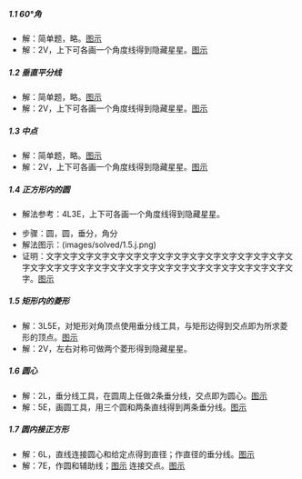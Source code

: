 ##### 1.1 60°角
- 解：简单题，略。[图示](images/solved/1.5.png)
- 解：2V，上下可各画一个角度线得到隐藏星星。[图示](images/solved/1.5.png)

##### 1.2 垂直平分线
- 解：简单题，略。[图示](images/solved/1.5.png)
- 解：2V，上下可各画一个角度线得到隐藏星星。[图示](images/solved/1.5.png)

##### 1.3 中点
- 解：简单题，略。[图示](images/solved/1.5.png)
- 解：2V，上下可各画一个角度线得到隐藏星星。[图示](images/solved/1.5.png)

##### 1.4 正方形内的圆
- 解法参考：4L3E，上下可各画一个角度线得到隐藏星星。  
+ 步骤：圆，圆，垂分，角分  
+ 解法图示：(images/solved/1.5.j.png)  
+ 证明：文字文字文字文字文字文字文字文字文字文字文字文字文字文字文字文字文字文字文字文字文字文字文字文字文字文字文字文字文字文字文字文字文字。[图示](images/solved/1.png)  

##### 1.5 矩形内的菱形
- 解：3L5E，对矩形对角顶点使用垂分线工具，与矩形边得到交点即为所求菱形的顶点。[图示](images/solved/1.5.png)
- 解：2V，左右对称可做两个菱形得到隐藏星星。

##### 1.6 圆心
- 解：2L，垂分线工具，在圆周上任做2条垂分线，交点即为圆心。[图示](images/solved/1.6.1.png)
- 解：5E，画圆工具，用三个圆和两条直线得到两条垂分线。[图示](images/solved/1.6.2.png)

##### 1.7 圆内接正方形
- 解：6L，直线连接圆心和给定点得到直径；作直径的垂分线。[图示](images/solved/1.7.1.png)
- 解：7E，作圆和辅助线；[图示](images/solved/1.7.2.1.png) 连接交点。[图示](images/solved/1.7.2.2.png)



